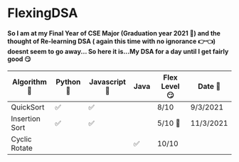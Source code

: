 # FlexingDSA 


#### So I am at my Final Year of CSE Major (Graduation year 2021 👻) and the thought of Re-learning DSA ( again this time with no ignorance 👉👈) doesnt seem to go away... So here it is...My DSA for a day until I get fairly good 😏

| Algorithm 🤯     | Python 🐍 | Javascript  🧠 | Java | Flex Level 😏 | Date 📅 |
| ----------- | ----------- | ----------- | ---------- |----------- |-----|
| QuickSort     | ✅ | ✅ |  |8/10 | 9/3/2021
| Insertion Sort     | ✅ | ✅ |  |5/10 🤯 | 11/3/2021
| Cyclic Rotate  |    |     |  ✅  | 10/10 | 
